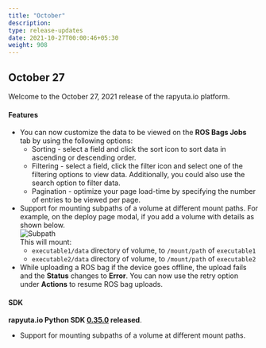 ```yaml
---
title: "October"
description:
type: release-updates
date: 2021-10-27T00:00:46+05:30
weight: 908
---
```


## October 27 

Welcome to the October 27, 2021 release of the rapyuta.io platform.
 
#### Features

* You can now customize the data to be viewed on the **ROS Bags Jobs** tab by using the following options:
     * Sorting - select a field and click the sort icon to sort data in ascending 
    or descending order.
    * Filtering - select a field, click the filter icon and select one of the filtering options to view data. Additionally, you could also use the search option to filter data.
    * Pagination - optimize your page load-time by specifying the number of entries to be viewed per page. 
* Support for mounting subpaths of a volume at different mount paths. For example, on the deploy page modal, if you add a volume with details as shown below.  
![Subpath](/images/updates/subpath.png)  
This will mount:  
    * `executable1/data` directory of volume, to `/mount/path` of `executable1`  
    *  `executable2/data` directory of volume, to `/mount/path` of `executable2`
* While uploading a ROS bag if the device goes offline, the upload fails and the **Status** changes to  **Error**. You can now use the retry option under **Actions** to resume ROS bag uploads.

#### SDK
 
**rapyuta.io Python SDK [0.35.0](/3_how-tos/35_tooling_and_debugging/rapyuta-io-python-sdk/#installation) released**.

* Support for mounting subpaths of a volume at different mount paths. 

